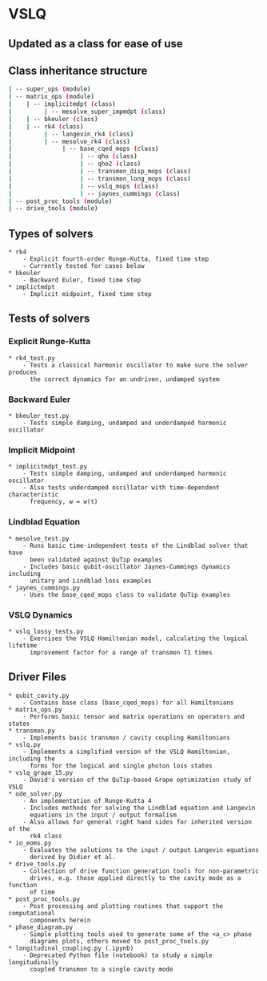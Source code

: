 # VSLQ
## Updated as a class for ease of use

## Class inheritance structure
```bash
| -- super_ops (module)
| -- matrix_ops (module)
|    | -- implicitmdpt (class)
|         | -- mesolve_super_impmdpt (class)
|    | -- bkeuler (class)
|    | -- rk4 (class)
|         | -- langevin_rk4 (class)
|         | -- mesolve_rk4 (class)
|              | -- base_cqed_mops (class)
|                   | -- qho (class) 
|                   | -- qho2 (class)
|                   | -- transmon_disp_mops (class) 
|                   | -- transmon_long_mops (class)
|                   | -- vslq_mops (class)
|                   | -- jaynes_cummings (class)
| -- post_proc_tools (module)
| -- drive_tools (module)
```

## Types of solvers
    * rk4
        - Explicit fourth-order Runge-Kutta, fixed time step
        - Currently tested for cases below
    * bkeuler
        - Backward Euler, fixed time step
    * implictmdpt
        - Implicit midpoint, fixed time step

## Tests of solvers
### Explicit Runge-Kutta
    * rk4_test.py
        - Tests a classical harmonic oscillator to make sure the solver produces
          the correct dynamics for an undriven, undamped system

### Backward Euler
    * bkeuler_test.py
        - Tests simple damping, undamped and underdamped harmonic oscillator
    
### Implicit Midpoint
    * implicitmdpt_test.py
        - Tests simple damping, undamped and underdamped harmonic oscillator
        - Also tests underdamped oscillator with time-dependent characteristic
          frequency, w = w(t)

### Lindblad Equation
    * mesolve_test.py
        - Runs basic time-independent tests of the Lindblad solver that have
          been validated against QuTip examples
        - Includes basic qubit-oscillator Jaynes-Cummings dynamics including
          unitary and Lindblad loss examples
    * jaynes_cummings.py
        - Uses the base_cqed_mops class to validate QuTip examples

### VSLQ Dynamics
    * vslq_lossy_tests.py
        - Exercises the VSLQ Hamiltonian model, calculating the logical lifetime
          improvement factor for a range of transmon T1 times

## Driver Files
    * qubit_cavity.py
        - Contains base class (base_cqed_mops) for all Hamiltonians
    * matrix_ops.py
        - Performs basic tensor and matrix operations on operators and states
    * transmon.py
        - Implements basic transmon / cavity coupling Hamiltonians
    * vslq.py
        - Implements a simplified version of the VSLQ Hamiltonian, including the
          forms for the logical and single photon loss states
    * vslq_grape_15.py
        - David's version of the QuTip-based Grape optimization study of VSLQ
    * ode_solver.py
        - An implementation of Runge-Kutta 4
        - Includes methods for solving the Lindblad equation and Langevin
          equations in the input / output formalism
        - Also allows for general right hand sides for inherited version of the
          rk4 class
    * io_eoms.py
        - Evaluates the solutions to the input / output Langevin equations
          derived by Didier et al.
    * drive_tools.py
        - Collection of drive function generation tools for non-parametric
          drives, e.g. those applied directly to the cavity mode as a function
          of time
    * post_proc_tools.py
        - Post processing and plotting routines that support the computational
          components herein
    * phase_diagram.py
        - Simple plotting tools used to generate some of the <a_c> phase
          diagrams plots, others moved to post_proc_tools.py
    * longitudinal_coupling.py (.ipynb)
        - Deprecated Python file (notebook) to study a simple longitudinally
          coupled transmon to a single cavity mode

